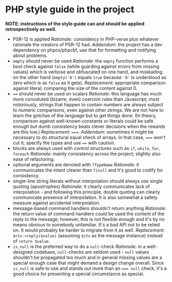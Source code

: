 # PHP style guide in the project
**NOTE: instructions of the style guide can and should be applied retrospectively as well.**
- PSR-12 is applied
_Rationale_: consistency in PHP-verse plus whatever rationale the creators of PSR-12 had.
_Addendum_: the project has a dev dependency on phpcs/phpcbf, use that for formatting and notifying about problems.
- `empty` should never be used
_Rationale_: the `empty` function performs a bool check against `false` (while guarding against errors from missing values) which is verbose and obfuscated on one hand, and misleading on the other hand (`empty('0')` equals `true` because `'0'` is understood as zero which is as `false` as it gets).
_Replacement_: appropriate comparison against literal; comparing the size of the content against 0.
- `==` should never be used on scalars
_Rationale_: this language has much more convoluted (bizarre, even) coercion rules than Javascript; most notoriously, strings that happen to contain numbers are always subject to numeric comparisons, even against other strings. We are not here to learn the gotchas of the language but to get things done. (In theory, comparison against well-known constants or literals could be safe enough but dumb consistency beats clever decisions when the rewards are this low.)
_Replacement_: `===`.
_Addendum_: sometimes it might be necessary to do structural equal check of arrays. In that case, `===` won't cut it; specify the types and use `==` with caution.
- blocks are always used with control structures such as `if`, `while`, `for`, `foreach`
_Rationale_: mainly consistency across the project; slightly also ease of refactoring.
- optional arguments are denoted with `?TypeName`
_Rationale_: it communicates the intent clearer than `T|null` and it's good to codify for consistency.
- single-line string literals without interpolation should always use single quoting (apostrophes)
_Rationale_: it clearly communicates lack of interpolation - and following this principle, double quoting can clearly communicate presence of interpolation. It is also somewhat a safety measure against accidental interpolation.
- message-based command handlers shouldn't return anything
_Rationale_: the return value of command handlers _could_ be used the content of the reply to the message; however, this is not flexible enough and it's by no means obvious to somebody unfamiliar. It's a bad API not to be relied on. It would probably be harder to migrate from it as well.
_Replacement_: `$ctx->reply($value)` (assuming `$ctx` as the message instance) instead of `return $value`.
- `is_null` is the preferred way to do a `null`-check
_Rationale_: in a well-designed codebase, `null`-checks are seldom used - `null` values shouldn't be propagated too much and in general missing values are a special enough case that might demand a design change overall. Since `is_null` is safe to use and stands out more than an `=== null` check, it's a good choice for presenting a special circumstance as special.
